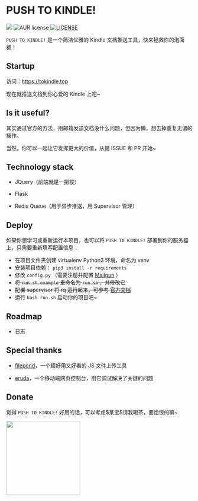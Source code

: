 # PUSH TO KINDLE!

![](<https://img.shields.io/badge/author-aneureka-orange.svg>) ![AUR license](https://img.shields.io/aur/license/yaourt.svg) [![LICENSE](https://img.shields.io/badge/license-Anti%20996-blue.svg)](https://github.com/996icu/996.ICU/blob/master/LICENSE)

`PUSH TO KINDLE!` 是一个简洁优雅的 Kindle 文档推送工具，快来拯救你的泡面板！



## Startup

访问：https://tokindle.top

现在就推送文档到你心爱的 Kindle 上吧~



## Is it useful?

其实通过官方的方法，用邮箱发送文档没什么问题，但因为懒，想去掉重复无谓的操作。

当然，你可以一起让它发挥更大的价值，从提 ISSUE 和 PR 开始~



## Technology stack

- JQuery（前端就是一把梭）

- Flask

- Redis Queue（用于异步推送，用 Supervisor 管理）



## Deploy

如果你想学习或重新运行本项目，也可以将 `PUSH TO KINDLE!` 部署到你的服务器上，只需要重新填写配置信息：

- 在项目文件夹创建 virtualenv Python3 环境，命名为 venv
- 安装项目依赖： `pip3 install -r requirements`
- 修改 `config.py` （需要注册并配置 [Mailgun](https://www.mailgun.com/) ）
- ~~将 `run.sh.example` 重命名为 `run.sh` ，并修改它~~
- ~~配置 supervisor 将 rq 运行起来，可参考 [官方文档](http://python-rq.org/patterns/supervisor/)~~
- 运行 `bash run.sh` 启动你的项目吧~



## Roadmap

- 日志




## Special thanks

- [filepond](https://github.com/pqina/filepond)，一个超好用又好看的 JS 文件上传工具

- [eruda](https://github.com/liriliri/eruda)，一个移动端网页控制台，用它调试解决了关键的问题



## Donate

觉得 `PUSH TO KINDLE!` 好用的话，可以考虑\$某宝\$请我喝茶，要恰饭的嘛~

<img width="200px" src="https://i.loli.net/2019/04/07/5ca9ef413e986.jpg" />

